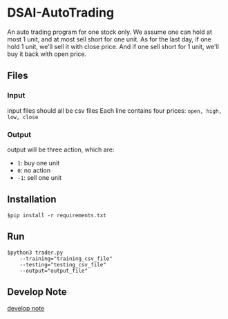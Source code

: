 # DSAI-AutoTrading
An auto trading program for one stock only.
We assume one can hold at most 1 unit, and at most sell short for one unit.
As for the last day, if one hold 1 unit, we'll sell it with close price.
And if one sell short for 1 unit, we'll buy it back with open price.

## Files
### Input
input files should all be csv files
Each line contains four prices:
`open, high, low, close`

### Output
output will be three action, which are:
* `1`: buy one unit
* `0`: no action
* `-1`: sell one unit

## Installation
`$pip install -r requirements.txt`

## Run
```
$python3 trader.py
    --training="training_csv_file"
    --testing="testing_csv_file"
    --output="output_file"
```

## Develop Note
[develop note](https://nbviewer.jupyter.org/github/jkrvivian/DSAI-AutoTrading/blob/master/trader.ipynb)

